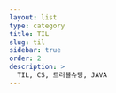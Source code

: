 ```yaml
---
layout: list
type: category
title: TIL
slug: til
sidebar: true
order: 2
description: >
  TIL, CS, 트러블슈팅, JAVA
---
```

